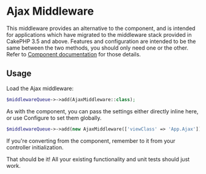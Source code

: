 # Ajax Middleware
This middleware provides an alternative to the component, and is intended for applications which have migrated to the
middleware stack provided in CakePHP 3.5 and above.
Features and configuration are intended to be the same between the two methods, you should only need one or
the other.
Refer to [Component documentation](../Component/Ajax.md) for those details.

## Usage
Load the Ajax middleware:
```php
$middlewareQueue->->add(AjaxMiddleware::class);
```

As with the component, you can pass the settings either directly inline here, or use Configure to set them globally.

```php
$middlewareQueue->->add(new AjaxMiddleware(['viewClass' => 'App.Ajax']))
```

If you're converting from the component, remember to it from your controller initialization.

That should be it! All your existing functionality and unit tests should just work.